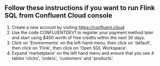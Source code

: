 ## Follow these instructions if you want to run Flink SQL from Confluent Cloud console

1. Create a new account by visiting https://confluent.cloud
2. Use the code CONFLUENTDEV1 to register your payment method later and start using $400 worth of free credits within the next 30 days.
3. Click on 'Environments' on the left-hand menu, then click on 'default', then click on 'Flink', then click on 'Open SQL Workspace'.
4. Expand 'marketplace' on the left hand menu and ensure that you see 4 tables 'clicks', 'orders', 'customers' and 'products'.
